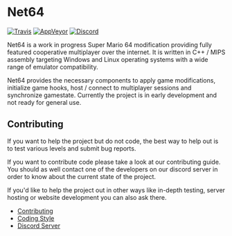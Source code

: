 # Net64


[![Travis](https://travis-ci.org/net64-mod/net64-coop.svg?branch=master)](https://travis-ci.org/net64-mod/net64-coop)
[![AppVeyor](https://ci.appveyor.com/api/projects/status/h05a12lw1tbab6q8/branch/master?svg=true)](https://ci.appveyor.com/project/Henrik0x7F/net64-coop-qyobq/branch/master)
[![Discord](https://img.shields.io/discord/559982917049253898.svg?colorB=697ec4&logo=discord&logoColor=white&style=flat)](https://discord.gg/GgGUKH8)

Net64 is a work in progress Super Mario 64 modification providing fully featured cooperative multiplayer over the internet. It is written in C++ / MIPS assembly targeting Windows and Linux operating systems with a wide range of emulator compatibility.

Net64 provides the necessary components to apply game modifications, initialize game hooks, host / connect to multiplayer sessions and synchronize gamestate. Currently the project is in early development and not ready for general use.

## Contributing

If you want to help the project but do not code, the best way to help out is to test various levels and submit bug reports.

If you want to contribute code please take a look at our contributing guide. You should as well contact one of the developers on our discord server in order to know about the current state of the project.

If you'd like to help the project out in other ways like in-depth testing, server hosting or website development you can also ask there.
- [Contributing](CONTRIBUTING.md)
- [Coding Style](CODING_STYLE.md)
- [Discord Server](https://discord.gg/GgGUKH8)
 
